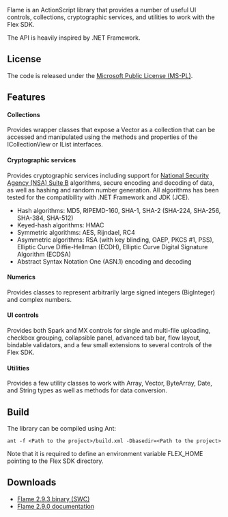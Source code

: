 Flame is an ActionScript library that provides a number of useful UI controls, collections, cryptographic services, and utilities to work with the Flex SDK.

The API is heavily inspired by .NET Framework.

## License
The code is released under the [Microsoft Public License (MS-PL)](http://opensource.org/licenses/MS-PL).

## Features
#### Collections
Provides wrapper classes that expose a Vector as a collection that can be accessed and manipulated using the methods and properties of the ICollectionView or IList interfaces.

#### Cryptographic services
Provides cryptographic services including support for [National Security Agency (NSA) Suite B](http://www.nsa.gov/ia/programs/suiteb_cryptography) algorithms, secure encoding and decoding of data, as well as hashing and random number generation. All algorithms has been tested for the compatibility with .NET Framework and JDK (JCE).
- Hash algorithms: MD5, RIPEMD-160, SHA-1, SHA-2 (SHA-224, SHA-256, SHA-384, SHA-512)
- Keyed-hash algorithms: HMAC
- Symmetric algorithms: AES, Rijndael, RC4
- Asymmetric algorithms: RSA (with key blinding, OAEP, PKCS #1, PSS), Elliptic Curve Diffie-Hellman (ECDH), Elliptic Curve Digital Signature Algorithm (ECDSA)
- Abstract Syntax Notation One (ASN.1) encoding and decoding

#### Numerics
Provides classes to represent arbitrarily large signed integers (BigInteger) and complex numbers.

#### UI controls
Provides both Spark and MX controls for single and multi-file uploading, checkbox grouping, collapsible panel, advanced tab bar, flow layout, bindable validators, and a few small extensions to several controls of the Flex SDK.

#### Utilities
Provides a few utility classes to work with Array, Vector, ByteArray, Date, and String types as well as methods for data conversion.

## Build
The library can be compiled using Ant:

	ant -f <Path to the project>/build.xml -Dbasedir=<Path to the project>

Note that it is required to define an environment variable FLEX_HOME pointing to the Flex SDK directory.

## Downloads
- [Flame 2.9.3 binary (SWC)](http://flame.blob.core.windows.net/flame/flame-2.9.3.swc)
- [Flame 2.9.0 documentation](http://flame.blob.core.windows.net/flame/flame-2.9.0.docs.zip)